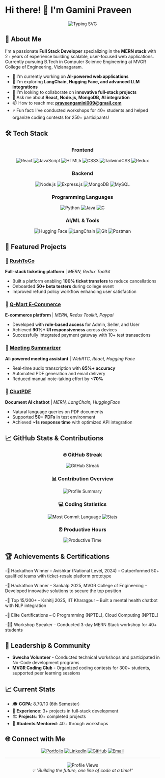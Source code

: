 # Hi there! 👋 I'm Gamini Praveen

<div align="center">
  <img src="https://readme-typing-svg.herokuapp.com?font=Fira+Code&size=24&duration=3000&pause=1000&color=36BCF7&center=true&vCenter=true&width=600&lines=Full+Stack+Developer;MERN+Stack+Specialist;AI+%26+ML+Enthusiast;Open+Source+Contributor" alt="Typing SVG" />
</div>

## 🚀 About Me

I'm a passionate **Full Stack Developer** specializing in the **MERN stack** with 2+ years of experience building scalable, user-focused web applications. Currently pursuing B.Tech in Computer Science Engineering at MVGR College of Engineering, Vizianagaram.

- 🔭 I'm currently working on **AI-powered web applications**
- 🌱 I'm exploring **LangChain, Hugging Face, and advanced LLM integrations**
- 👯 I'm looking to collaborate on **innovative full-stack projects**
- 💬 Ask me about **React, Node.js, MongoDB, AI integration**
- 📫 How to reach me: **praveengamini009@gmail.com**
- ⚡ Fun fact: I've conducted workshops for 40+ students and helped organize coding contests for 250+ participants!



## 🛠️ Tech Stack

<div align="center">

### Frontend
![React](https://img.shields.io/badge/-React-61DAFB?style=for-the-badge&logo=react&logoColor=black)
![JavaScript](https://img.shields.io/badge/-JavaScript-F7DF1E?style=for-the-badge&logo=javascript&logoColor=black)
![HTML5](https://img.shields.io/badge/-HTML5-E34F26?style=for-the-badge&logo=html5&logoColor=white)
![CSS3](https://img.shields.io/badge/-CSS3-1572B6?style=for-the-badge&logo=css3&logoColor=white)
![TailwindCSS](https://img.shields.io/badge/-TailwindCSS-38B2AC?style=for-the-badge&logo=tailwind-css&logoColor=white)
![Redux](https://img.shields.io/badge/-Redux-764ABC?style=for-the-badge&logo=redux&logoColor=white)

### Backend
![Node.js](https://img.shields.io/badge/-Node.js-339933?style=for-the-badge&logo=node.js&logoColor=white)
![Express.js](https://img.shields.io/badge/-Express.js-000000?style=for-the-badge&logo=express&logoColor=white)
![MongoDB](https://img.shields.io/badge/-MongoDB-47A248?style=for-the-badge&logo=mongodb&logoColor=white)
![MySQL](https://img.shields.io/badge/-MySQL-4479A1?style=for-the-badge&logo=mysql&logoColor=white)

### Programming Languages
![Python](https://img.shields.io/badge/-Python-3776AB?style=for-the-badge&logo=python&logoColor=white)
![Java](https://img.shields.io/badge/-Java-007396?style=for-the-badge&logo=java&logoColor=white)
![C](https://img.shields.io/badge/-C-A8B9CC?style=for-the-badge&logo=c&logoColor=black)

### AI/ML & Tools
![Hugging Face](https://img.shields.io/badge/-🤗%20Hugging%20Face-FFD21E?style=for-the-badge)
![LangChain](https://img.shields.io/badge/-🦜%20LangChain-1C3C3C?style=for-the-badge)
![Git](https://img.shields.io/badge/-Git-F05032?style=for-the-badge&logo=git&logoColor=white)
![Postman](https://img.shields.io/badge/-Postman-FF6C37?style=for-the-badge&logo=postman&logoColor=white)

</div>

## 🌟 Featured Projects

### 🎫 [RushToGo](https://github.com/praveengamini/RushToGo)
**Full-stack ticketing platform** | *MERN, Redux Toolkit*
- Built a platform enabling **100% ticket transfers** to reduce cancellations
- Onboarded **50+ beta testers** during college event
- Improved refund policy workflow enhancing user satisfaction

### 🛒 [Q-Mart E-Commerce](https://github.com/praveengamini/q-mart)
**E-commerce platform** | *MERN, Redux Toolkit, Paypal*
- Developed with **role-based access** for Admin, Seller, and User
- Achieved **90%+ UI responsiveness** across devices
- Successfully integrated payment gateway with 10+ test transactions

### 📝 [Meeting Summarizer](https://github.com/praveengamini/MeetingExtension)
**AI-powered meeting assistant** | *WebRTC, React, Hugging Face*
- Real-time audio transcription with **85%+ accuracy**
- Automated PDF generation and email delivery
- Reduced manual note-taking effort by **~70%**

### 💬 [ChatPDF](https://github.com/praveengamini/ChatPdf)
**Document AI chatbot** | *MERN, LangChain, HuggingFace*
- Natural language queries on PDF documents
- Supported **50+ PDFs** in test environment
- Achieved **~1s response time** with optimized API integration

## 📈 GitHub Stats & Contributions

<div align="center">
  

### 🔥 GitHub Streak
![GitHub Streak](https://github-readme-streak-stats.herokuapp.com?user=praveengamini&theme=radical)

### 📊 Contribution Overview
<img src="https://github-profile-summary-cards.vercel.app/api/cards/profile-details?username=praveengamini&theme=radical" alt="Profile Summary" />

### 💻 Coding Statistics
<img src="https://github-profile-summary-cards.vercel.app/api/cards/most-commit-language?username=praveengamini&theme=radical" alt="Most Commit Language" />
<img src="https://github-profile-summary-cards.vercel.app/api/cards/stats?username=praveengamini&theme=radical" alt="Stats" />

### ⏰ Productive Hours
<img src="https://github-profile-summary-cards.vercel.app/api/cards/productive-time?username=praveengamini&theme=radical&utcOffset=5.5" alt="Productive Time" />

</div>

## 🏆 Achievements & Certifications

-🥇 Hackathon Winner – Avishkar (National Level, 2024) – Outperformed 50+ qualified teams with ticket-resale platform prototype

-🥇 Hackathon Winner – Sankalp 2025, MVGR College of Engineering – Developed innovative solutions to secure the top position

-🏅 Top 15/200+ – Kshitij 2025, IIT Kharagpur – Built a mental health chatbot with NLP integration

-📜 Elite Certifications – C Programming (NPTEL), Cloud Computing (NPTEL)

-👨‍🏫 Workshop Speaker – Conducted 3-day MERN Stack workshop for 40+ students

## 🤝 Leadership & Community

- **Swecha Volunteer** - Conducted technical workshops and participated in No-Code development programs
- **MVGR Coding Club** - Organized coding contests for 300+ students, supported peer learning sessions

## 📈 Current Stats
- 🎓 **CGPA**: 8.70/10 (6th Semester)
- 💼 **Experience**: 3+ projects in full-stack development
- 🏗️ **Projects**: 10+ completed projects
- 👥 **Students Mentored**: 40+ through workshops

## 🌐 Connect with Me
 
<div align="center">

[![Portfolio](https://img.shields.io/badge/-Portfolio-FF5722?style=for-the-badge&logo=google-chrome&logoColor=white)](https://praveengamini.netlify.app)
[![LinkedIn](https://img.shields.io/badge/-LinkedIn-0077B5?style=for-the-badge&logo=linkedin&logoColor=white)](https://www.linkedin.com/in/praveen-gamini-3bb729273)
[![GitHub](https://img.shields.io/badge/-GitHub-181717?style=for-the-badge&logo=github&logoColor=white)](https://github.com/praveengamini)
[![Email](https://img.shields.io/badge/-Email-D14836?style=for-the-badge&logo=gmail&logoColor=white)](mailto:praveengamini009@gmail.com)

</div>

---

<div align="center">
  <img src="https://komarev.com/ghpvc/?username=praveengamini&style=for-the-badge&color=blue" alt="Profile Views" />
</div>

<div align="center">
  <i>💡 "Building the future, one line of code at a time!"</i>
</div>
